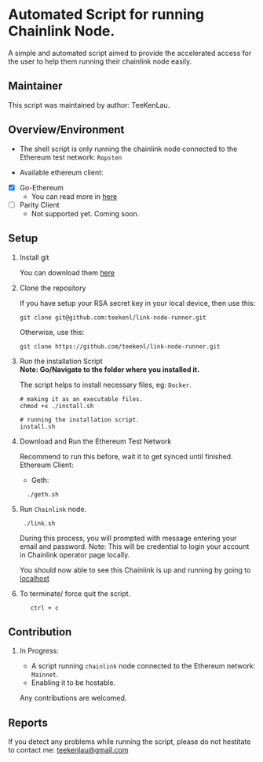 # Automated Script for running Chainlink Node.
A simple and automated script aimed to provide the accelerated access for the user to help them running their chainlink node easily.


## Maintainer
This script was maintained by author: TeeKenLau.

## Overview/Environment
-  The shell script is only running the chainlink node connected to the Ethereum test network: `Ropsten`

-  Available ethereum client:
  - [x] Go-Ethereum 
     - You can read more in [here](https://github.com/ethereum/go-ethereum)
  - [ ] Parity Client
     - Not supported yet. Coming soon.

## Setup
1. Install git  

   You can download them [here](https://gitforwindows.org/)

2. Clone the repository 

   If you have setup your RSA secret key in your local device, then use this:
   ```
   git clone git@github.com:teekenl/link-node-runner.git
   
   ```

   Otherwise, use this:
   ```
   git clone https://github.com/teekenl/link-node-runner.git

   ```
   
3. Run the installation Script  
   **Note: Go/Navigate to the folder where you installed it.**

   The script helps to install necessary files, eg: `Docker`.  

   ```
   # making it as an executable files.
   chmod +x ./install.sh

   # running the installation script.
   install.sh
   ```

4. Download and Run the Ethereum Test Network

   Recommend to run this before, wait it to get synced until finished.  
   Ethereum Client:

    - Geth:   
    ```
      ./geth.sh
    ```
  
5. Run `Chainlink` node.
   ```
    ./link.sh
   ```
   During this process, you will prompted with message entering your email and password. Note: This will be credential to login your account in Chainlink operator page locally.
   
   You should now able to see this Chainlink is up and running by going to [localhost](http://localhost:6688)

6. To terminate/ force quit  the script.
   ```
      ctrl + c  
   ```

## Contribution
1. In Progress:
   - A script running `chainlink` node connected to the Ethereum network: `Mainnet`.
   - Enabling it to be hostable.

    Any contributions are welcomed.

## Reports
If you detect any problems while running the script, please do not hestitate to contact me: teekenlau@gmail.com

